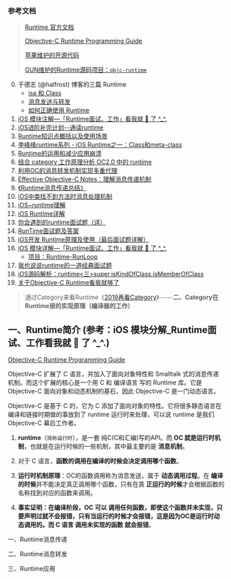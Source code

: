 
### 参考文档

> [Runtime 官方文档](https://developer.apple.com/documentation/objectivec/objective_c_runtime#//apple_ref/c/func/class_getName)
>
> [Objective-C Runtime Programming Guide](https://developer.apple.com/library/archive/documentation/Cocoa/Conceptual/ObjCRuntimeGuide/Introduction/Introduction.html)
>
> [苹果维护的开源代码](https://opensource.apple.com/source/objc4/)
>
> [GUN维护的Runtime源码项目：`objc-runtime`](https://github.com/RetVal/objc-runtime)



0. 于德志 (@halfrost) 博客的三篇 Runtime
   * [ isa 和 Class](https://halfrost.com/objc_runtime_isa_class/)
   * [消息发送与转发](https://halfrost.com/objc_runtime_objc_msgsend/)
   * [如何正确使用 Runtime](https://halfrost.com/how_to_use_runtime/)
1. [iOS 模块注解—「Runtime面试、工作」看我就 🐒 了 ^_^.](https://www.jianshu.com/p/19f280afcb24)
2. [iOS进阶补完计划--通读runtime](https://www.jianshu.com/p/f82fe7ead6ce)
3. [Runtime知识点概括以及使用场景](https://blog.csdn.net/deft_mkjing/article/details/53789125)
4. [李峰峰runtime系列 - iOS Runtime之一：Class和meta-class](https://imlifengfeng.github.io/article/390/)
5. [Runtime的运用和减少应用崩溃](https://www.jianshu.com/p/35971a7e8bf6)
6. [结合 category 工作原理分析 OC2.0 中的 runtime](http://www.cocoachina.com/ios/20160804/17293.html)
7. [利用OC的消息转发机制实现多重代理](http://zziking.github.io)
8. [Effective Objective-C Notes：理解消息传递机制](https://www.zybuluo.com/MicroCai/note/64270)
9. [《Runtime消息传递总结》](https://www.jianshu.com/p/1a1fb1d884cc)
10. [iOS中类找不到方法时消息处理机制](https://www.jianshu.com/p/6e6a01d96d72)
11. [iOS~runtime理解](https://www.jianshu.com/p/927c8384855a)
12. [iOS Runtime详解](https://www.jianshu.com/p/6ebda3cd8052)
13. [你会遇到的runtime面试题（详）](https://www.jianshu.com/p/8345a79fd572)
14. [RunTime面试题及答案](https://blog.csdn.net/fzhlee/article/details/78893217)
15. [iOS开发 Runtime原理及使用（最后面试题详解）](http://www.code4app.com/blog-958584-47401.html)
16. [iOS 模块详解—「Runtime面试、工作」看我就 🐒 了 ^_^.](https://my.oschina.net/fadoudou/blog/1798657)
    - [项目：Runtime-RunLoop](https://github.com/CoderLN/Runtime-RunLoop)
17. [我也说说runtime的一道经典面试题](https://blog.csdn.net/u010548686/article/details/77017254)
18. [iOS源码解析：runtime<三>super,isKindOfClass,isMemberOfClass](http://www.cocoachina.com/articles/24984)
19. [关于Objective-C Runtime看我就够了](https://www.jianshu.com/p/f73ea068efd2)



>通过Category来看Runtime《[2019再看Category](https://github.com/lionsom/iOS-/blob/master/学习模块/2019再看Category.md)》-----**二、Category在Runtime层的实现原理（编译器的工作）**





## 一、Runtime简介 (参考：iOS 模块分解_Runtime面试、工作看我就 🐒 了 ^_^.)

[Objective-C Runtime Programming Guide](https://developer.apple.com/library/archive/documentation/Cocoa/Conceptual/ObjCRuntimeGuide/Introduction/Introduction.html)

Objective-C 扩展了 C 语言，并加入了面向对象特性和 Smalltalk 式的消息传递机制。而这个扩展的核心是一个用 C 和 编译语言 写的 Runtime 库。它是 Objective-C 面向对象和动态机制的基石，因此 Objective-C 是一门动态语言。

Objective-C 是基于 C 的，它为 C 添加了面向对象的特性。它将很多静态语言在编译和链接时期做的事放到了 runtime 运行时来处理，可以说 runtime 是我们 Objective-C 幕后工作者。

1. **runtime**（`简称运行时`），是一套 纯C(C和汇编)写的API。而 **OC 就是运行时机制**，也就是在运行时候的一些机制，其中最主要的是 **消息机制**。

2. 对于 C 语言，**函数的调用在编译的时候会决定调用哪个函数**。

3. **运行时机制原理**：OC的函数调用称为消息发送，属于 **动态调用过程**。在 **编译的时候**并不能决定真正调用哪个函数，只有在真 **正运行的时候**才会根据函数的名称找到对应的函数来调用。

4. **事实证明：在编译阶段，OC 可以 调用任何函数，即使这个函数并未实现，只要声明过就不会报错，只有当运行的时候才会报错，这是因为OC是运行时动态调用的。而 C 语言 调用未实现的函数 就会报错**。

一、Runtime消息传递

二、Runtime消息转发


三、Runtime应用



















